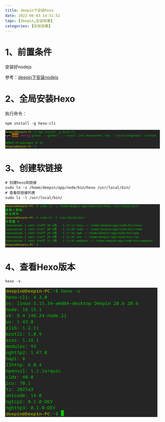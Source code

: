 ```yaml
---
title: deepin下安装hexo
date: 2022-06-03 14:51:52
tags: [deepin,安装部署]
categories: [安装部署]
---
```


# 1、前置条件

安装好nodejs

参考：[deepin下安装nodejs](https://site.huangge1199.cn/407.html)

# 2、全局安装Hexo

执行命令：

```shell
npm install -g hexo-cli
```

![image-20220603141423311](inHexoByOsDeepin/image-20220603141423311.png)

# 3、创建软链接

```shell
# 创建hexo软链接
sudo ln -s /home/deepin/app/node/bin/hexo /usr/local/bin/
# 查看软链接列表
sudo ls -l /usr/local/bin/
```

![image-20220603141527169](inHexoByOsDeepin/image-20220603141527169.png)

# 4、查看Hexo版本

```shell
hexo -v
```

![image-20220603141613298](inHexoByOsDeepin/image-20220603141613298.png)
